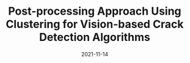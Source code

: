 ---
title: "Post-processing Approach Using Clustering for Vision-based Crack Detection Algorithms"
collection: publications
permalink: /publication/2021-10-11- Post-processing Approach Using Clustering for Vision-based Crack Detection Algorithms 
excerpt: ' '
date: 2021-11-14
venue: 'Proceedings of the 6th International Conference on Engineering Mechanics and Automation, (ICEMA)'
slidesurl: 'Updating'
paperurl: 'Updating'
citation: 'Quang Manh Doan, Van Duy Nguyen, **Cong Hieu Le**, Ngoc Khang Nguyen, Tran Hiep Dinh, “A Post-processing Approach Using Clustering for Vision-based Crack Detection Algorithms”, in Proceedings of the 6th International Conference on Engineering Mechanics and Automation, (ICEMA), 2021, pp. 9-15. '
---